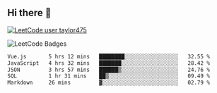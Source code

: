 ## Hi there 👋

[![LeetCode user taylor475](https://img.shields.io/badge/dynamic/json?style=for-the-badge&labelColor=black&color=%23ffa116&label=Solved&query=solvedOverTotal&url=https%3A%2F%2Fleetcode-badge.vercel.app%2Fapi%2Fusers%2Ftaylor475&logo=leetcode&logoColor=yellow)](https://leetcode.com/taylor475/)

<img src="https://leetcode-badge-showcase.vercel.app/api?username=taylor475" alt="LeetCode Badges" />

<!--START_SECTION:waka-->

```txt
Vue.js       5 hrs 12 mins   ████████░░░░░░░░░░░░░░░░░   32.55 %
JavaScript   4 hrs 32 mins   ███████░░░░░░░░░░░░░░░░░░   28.42 %
JSON         3 hrs 57 mins   ██████▒░░░░░░░░░░░░░░░░░░   24.76 %
SQL          1 hr 31 mins    ██▒░░░░░░░░░░░░░░░░░░░░░░   09.49 %
Markdown     26 mins         ▓░░░░░░░░░░░░░░░░░░░░░░░░   02.79 %
```

<!--END_SECTION:waka-->

<!--
**taylor475/taylor475** is a _special_ repository because its `README.md` (this file) appears on your GitHub profile.
